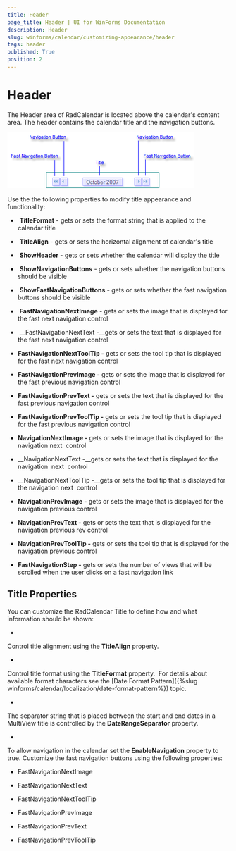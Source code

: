 ```yaml
---
title: Header
page_title: Header | UI for WinForms Documentation
description: Header
slug: winforms/calendar/customizing-appearance/header
tags: header
published: True
position: 2
---
```


# Header



The Header area of RadCalendar is located above the calendar's content area. The header contains the calendar title and the navigation buttons.



![calendar-customizing-appearance-header 001](images/calendar-customizing-appearance-header001.png)

Use the the following properties to modify title appearance and functionality:

*  __TitleFormat__ - gets or sets the format string that is applied to the calendar title 


*  __TitleAlign__ - gets or sets the horizontal alignment of calendar's title 


*  __ShowHeader__ - gets or sets whether the calendar will display the title 


*  __ShowNavigationButtons__ - gets or sets whether the navigation buttons should be visible 


*  __ShowFastNavigationButtons__ - gets or sets whether the fast navigation buttons should be visible 


*  __FastNavigationNextImage__ - gets or sets the image that is displayed for the fast next navigation control 


*  __FastNavigationNextText -__gets or sets the text that is displayed for the fast next navigation control 


* __FastNavigationNextToolTip -__ gets or sets the tool tip that is displayed for the fast next navigation control 


* __FastNavigationPrevImage -__ gets or sets the image that is displayed for the fast previous navigation control 


* __FastNavigationPrevText -__ gets or sets the text that is displayed for the fast previous navigation control 


* __FastNavigationPrevToolTip -__ gets or sets the tool tip that is displayed for the fast previous navigation control 


* __NavigationNextImage -__ gets or sets the image that is displayed for the navigation next  control 


* __NavigationNextText -__gets or sets the text that is displayed for the navigation  next  control 


* __NavigationNextToolTip -__gets or sets the tool tip that is displayed for the navigation next  control 


* __NavigationPrevImage -__ gets or sets the image that is displayed for the navigation previous control 


* __NavigationPrevText -__ gets or sets the text that is displayed for the navigation previous rev control 


* __NavigationPrevToolTip -__ gets or sets the tool tip that is displayed for the navigation previous control 


* __FastNavigationStep -__ gets or sets the number of views that will be scrolled when the user clicks on a fast navigation link

## Title Properties

You can customize the RadCalendar Title to define how and what information should be shown: 

* 
Control title alignment using the __TitleAlign__ property. 


* 
Control title format using the __TitleFormat__ property.  For details about available format characters see the [Date Format Pattern]({%slug winforms/calendar/localization/date-format-pattern%}) topic.


* 
The separator string that is placed between the start and end dates in a MultiView title is controlled by the __DateRangeSeparator__ property. 


* 
To allow navigation in the calendar set the __EnableNavigation__ property to true. Customize the fast navigation buttons using the following properties:
   		

* FastNavigationNextImage

* FastNavigationNextText

* FastNavigationNextToolTip

* FastNavigationPrevImage

* FastNavigationPrevText

* FastNavigationPrevToolTip
